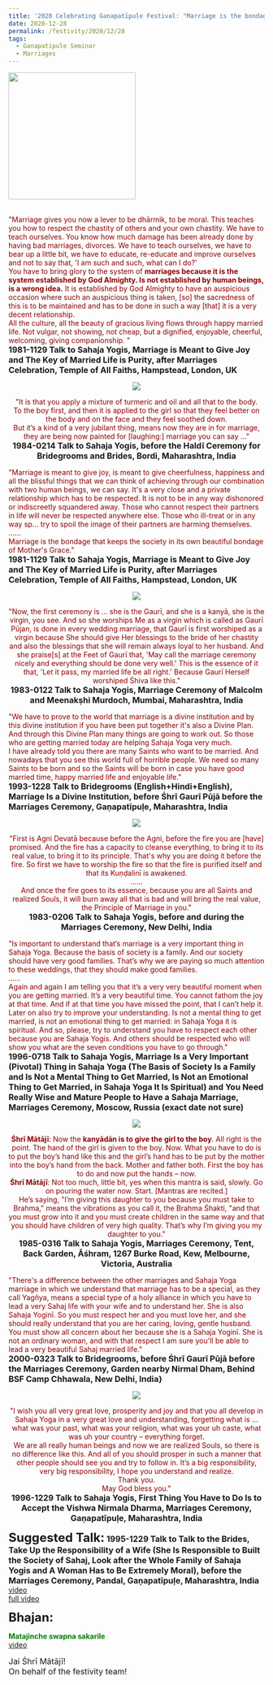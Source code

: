 ```yaml
---
title: '2020 Celebrating Gaṇapatīpuḷe Festival: "Marriage is the bondage that keeps the society in its own beautiful bondage of Mother&#8217;s Grace." '
date: 2020-12-28
permalink: /festivity/2020/12/28
tags:
  - Ganapatipule Seminar
  - Marriages
---
```


<div style="text-align: left"><img src="/images/image00.png" width="250" /></div><br>

<p>
<font color="DarkRed">"Marriage gives you now a lever to be dhārmik, to be moral. This teaches you how to respect the chastity of others and your own chastity. We have to teach ourselves. You know how much damage has been already done by having bad marriages, divorces. We have to teach ourselves, we have to bear up a little bit, we have to educate, re-educate and improve ourselves and not to say that, 'I am such and such, what can I do?'<br>
You have to bring glory to the system of <b>marriages because it is the system established by God Almighty. Is not established by human beings, is a wrong idea.</b> It is established by God Almighty to have an auspicious occasion where such an auspicious thing is taken, [so] the sacredness of this is to be maintained and has to be done in such a way [that] it is a very decent relationship.<br>
All the culture, all the beauty of gracious living flows through happy married life. Not vulgar, not showing, not cheap, but a dignified, enjoyable, cheerful, welcoming, giving companionship. "</font><br>
<font size="+0"><b>1981-1129 Talk to Sahaja Yogis, Marriage is Meant to Give Joy and The Key of Married Life is Purity, after Marriages Celebration, Temple of All Faiths, Hampstead, London, UK</b></font>
</p>

<div style="text-align: center"><img src="/images/image594.png" /></div>

<p style="text-align:center;">
<font color="DarkRed">"It is that you apply a mixture of turmeric and oil and all that to the body.<br>
To the boy first, and then it is applied to the girl so that they feel better on the body and on the face and they feel soothed down.<br>
But it’s a kind of a very jubilant thing, means now they are in for marriage, they are being now painted for [laughing:] marriage you can say ..."</font><br>
<font size="+0"><b>1984-0214 Talk to Sahaja Yogis, before the Haldī Ceremony for Bridegrooms and Brides, Bordi, Maharashtra, India</b></font>
</p>

<p>
<font color="DarkRed">"Marriage is meant to give joy, is meant to give cheerfulness, happiness and all the blissful things that we can think of achieving through our combination with two human beings, we can say. It's a very close and a private relationship which has to be respected. It is not to be in any way dishonored or indiscreetly squandered away. Those who cannot respect their partners in life will never be respected anywhere else. Those who ill-treat or in any way sp... try to spoil the image of their partners are harming themselves.<br>
......<br>
Marriage is the bondage that keeps the society in its own beautiful bondage of Mother's Grace."</font><br>
<font size="+0"><b>1981-1129 Talk to Sahaja Yogis, Marriage is Meant to Give Joy and The Key of Married Life is Purity, after Marriages Celebration, Temple of All Faiths, Hampstead, London, UK</b></font>
</p>

<div style="text-align: center"><img src="/images/image595.png" /></div>

<p style="text-align:center;">
<font color="DarkRed">"Now, the first ceremony is ... she is the Gaurī, and she is a kanyā, she is the virgin, you see. And so she worships Me as a virgin which is called as Gaurī Pūjan, is done in every wedding marriage, that Gaurī is first worshiped as a virgin because She should give Her blessings to the bride of her chastity and also the blessings that she will remain always loyal to her husband. And she praise[s] at the Feet of Gaurī that, 'May call the marriage ceremony nicely and everything should be done very well.' This is the essence of it that, 'Let it pass, my married life be all right.' Because Gaurī Herself worshiped Śhiva like this."</font><br>
<font size="+0"><b>1983-0122 Talk to Sahaja Yogis, Marriage Ceremony of Malcolm and Meenakṣhi Murdoch, Mumbai, Maharashtra, India</b></font>
</p>

<p>
<font color="DarkRed">"We have to prove to the world that marriage is a divine institution and by this divine institution if you have been put together it's also a Divine Plan. And through this Divine Plan many things are going to work out. So those who are getting married today are helping Sahaja Yoga very much.<br>
I have already told you there are many Saints who want to be married. And nowadays that you see this world full of horrible people. We need so many Saints to be born and so the Saints will be born in case you have good married time, happy married life and enjoyable life."</font><br>
<font size="+0"><b>1993-1228 Talk to Bridegrooms (English+Hindi+English), Marriage Is a Divine Institution, before Śhrī Gaurī Pūjā before the Marriages Ceremony, Gaṇapatīpuḷe, Maharashtra, India</b></font>
</p>

<div style="text-align: center"><img src="/images/image596.png" /></div>

<p style="text-align:center;">
<font color="DarkRed">"First is Agni Devatā because before the Agni, before the fire you are [have] promised. And the fire has a capacity to cleanse everything, to bring it to its real value, to bring it to its principle. That's why you are doing it before the fire. So first we have to worship the fire so that the fire is purified itself and that its Kuṇḍalinī is awakened.<br>
......<br>
And once the fire goes to its essence, because you are all Saints and realized Souls, it will burn away all that is bad and will bring the real value, the Principle of Marriage in you."</font><br>
<font size="+0"><b>1983-0206 Talk to Sahaja Yogis, before and during the Marriages Ceremony, New Delhi, India</b></font>
</p>

<p>
<font color="DarkRed">"Is important to understand that’s marriage is a very important thing in Sahaja Yoga. Because the basis of society is a family. And our society should have very good families. That’s why we are paying so much attention to these weddings, that they should make good families.<br>
......<br>
Again and again I am telling you that it’s a very very beautiful moment when you are getting married. It’s a very beautiful time. You cannot fathom the joy at that time. And if at that time you have missed the point, that I can’t help it. Later on also try to improve your understanding. Is not a mental thing to get married, is not an emotional thing to get married: in Sahaja Yoga it is spiritual. And so, please, try to understand you have to respect each other because you are Sahaja Yogis. And others should be respected who will show you what are the seven conditions you have to go through."</font><br>
<font size="+0"><b>1996-0718 Talk to Sahaja Yogis, Marriage Is a Very Important (Pivotal) Thing in Sahaja Yoga (The Basis of Society Is a Family and Is Not a Mental Thing to Get Married, Is Not an Emotional Thing to Get Married, in Sahaja Yoga It Is Spiritual) and You Need Really Wise and Mature People to Have a Sahaja Marriage, Marriages Ceremony, Moscow, Russia (exact date not sure)</b></font>
</p>

<div style="text-align: center"><img src="/images/image597.png" /></div>

<p style="text-align:center;">
<font color="DarkRed"><b>Śhrī Mātājī</b>: Now the <b>kanyādān is to give the girl to the boy</b>. All right is the point. The hand of the girl is given to the boy. Now. 
What you have to do is to put the boy’s hand like this and the girl’s hand has to be put by the mother into the boy’s hand from the back. 
Mother and father both. First the boy has to do and now put the hands – now.<br>
<b>Śhrī Mātājī</b>: Not too much, little bit, yes when this mantra is said, slowly. Go on pouring the water now. Start. [Mantras are recited.]<br>
He’s saying, "I’m giving this daughter to you because you must take to Brahma," means the vibrations as you call it, the Brahma Śhakti, 
"and that you must grow into it and you must create children in the same way and that you should have children of very high quality.
 That’s why I’m giving you my daughter to you."</font><br>
<font size="+0"><b>1985-0316 Talk to Sahaja Yogis, Marriages Ceremony, Tent, Back Garden, Āśhram, 1267 Burke Road, Kew, Melbourne, Victoria, Australia</b></font>
</p>

<p>
<font color="DarkRed">"There's a difference between the other marriages and Sahaja Yoga marriage in which we understand that marriage has to be a special, as they call Yagñya, means a special type of a holy alliance in which you have to lead a very Sahaj life with your wife and to understand her. She is also Sahaja Yoginī. So you must respect her and you must love her, and she should really understand that you are her caring, loving, gentle husband. You must show all concern about her because she is a Sahaja Yoginī. She is not an ordinary woman, and with that respect I am sure you'll be able to lead a very beautiful Sahaj married life."</font><br>
<font size="+0"><b>2000-0323 Talk to Bridegrooms, before Śhrī Gaurī Pūjā before the Marriages Ceremony, Garden nearby Nirmal Dham, Behind BSF Camp Chhawala, New Delhi, India}</b></font>
</p>

<div style="text-align: center"><img src="/images/image598.png" /></div>

<p style="text-align:center;">
<font color="DarkRed">"I wish you all very great love, prosperity and joy and that you all develop in Sahaja Yoga in a very
great love and understanding, forgetting what is ... what was your past, what was your religion, what was
your uh caste, what was uh your country – everything forget.<br>
We are all really human beings and now we are realized Souls, so there is no difference like this. And
all of you should prosper in such a manner that other people should see you and try to follow in. It’s a big
responsibility, very big responsibility, I hope you understand and realize.<br>
Thank you.<br>
May God bless you."</font><br>
<font size="+0"><b>1996-1229 Talk to Sahaja Yogis, First Thing You Have to Do Is to Accept the Vishwa Nirmala Dharma, Marriages Ceremony, Gaṇapatīpuḷe, Maharashtra, India</b></font>
</p>

<font size="+2"><b>Suggested Talk:</b></font> 
<font size="+0"><b>1995-1229 Talk to Talk to the Brides, Take Up the Responsibility of a Wife (She Is Responsible to Built the Society of Sahaj, Look after the Whole Family of Sahaja Yogis and A Woman Has to Be Extremely Moral), before the Marriages Ceremony, Pandal, Gaṇapatīpuḷe, Maharashtra, India</b></font>
<a href="https://www.youtube.com/watch?v=taFKZ7563Xs&ab_channel=TeachingsofH.H.ShriMatajiNirmalaDevi"> video</a><br>
<a href="https://seven-teams.github.io/Videos_Links.html"> full video</a><br>

<font size="+2"><b>Bhajan:</b></font>

<p>
<font color="green"><b>Matajinche swapna sakarile</b></font><br>
<a href="https://www.youtube.com/watch?v=V6gBx-pxh44&ab_channel=ThePrawah">video</a> 
</p>

<p>
<font size="+0">Jai Śhrī Mātājī!<br>
On behalf of the festivity team!</font>
</p>
